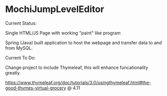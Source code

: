 # MochiJumpLevelEditor

Current Status:

Single HTML/JS Page with working "paint" like program

Spring (Java) built application to host the webpage and transfer data to and from MySQL.

Current To Do:

Change project to include Thymeleaf, this will enhance funcationality greatly.

https://www.thymeleaf.org/doc/tutorials/3.0/usingthymeleaf.html#the-good-thymes-virtual-grocery @ 4.11

